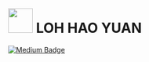 # <img src="https://i.imgur.com/hsf3JDx.gif" width='50'> LOH HAO YUAN 
[![Medium Badge](https://img.shields.io/badge/-@lohhaoyuan-03a57a?style=for-the-badge&labelColor=000000&logo=Medium&link=https://medium.com/@lohhaoyuan/)](https://lohhaoyuan.medium.com/)


